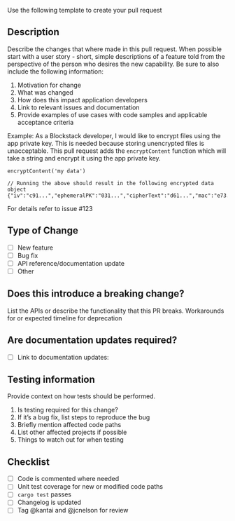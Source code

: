 Use the following template to create your pull request

## Description

Describe the changes that where made in this pull request. When possible start with a user story - short, simple descriptions of a feature told from the perspective of the person who desires the new capability. Be sure to also include the following information:

1. Motivation for change
2. What was changed
3. How does this impact application developers
4. Link to relevant issues and documentation
5. Provide examples of use cases with code samples and applicable acceptance criteria

Example:
As a Blockstack developer, I would like to encrypt files using the app private key. This is needed because storing unencrypted files is unacceptable. This pull request adds the `encryptContent` function which will take a string and encrypt it using the app private key.

```
encryptContent('my data')

// Running the above should result in the following encrypted data object
{"iv":"c91...","ephemeralPK":"031...","cipherText":"d61...","mac":"e73..."}
```

For details refer to issue #123

## Type of Change
- [ ] New feature
- [ ] Bug fix
- [ ] API reference/documentation update
- [ ] Other

## Does this introduce a breaking change?
List the APIs or describe the functionality that this PR breaks.
Workarounds for or expected timeline for deprecation

## Are documentation updates required?
<!-- 
  DOCUMENTATION
  Consider if this PR makes changes that require documentation updates:
    - API changes
    - Renamed methods
    - Change in instructions inside tutorials/guides
    - etc...

   The best way to find these is by searching inside the docs at https://github.com/blockstack/docs
-->
- [ ] Link to documentation updates: 

## Testing information

Provide context on how tests should be performed.

1. Is testing required for this change?
2. If it’s a bug fix, list steps to reproduce the bug
3. Briefly mention affected code paths
4. List other affected projects if possible
5. Things to watch out for when testing

## Checklist
- [ ] Code is commented where needed
- [ ] Unit test coverage for new or modified code paths
- [ ] `cargo test` passes
- [ ] Changelog is updated
- [ ] Tag @kantai and @jcnelson for review
